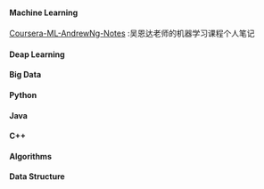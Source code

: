 
#### Machine Learning

[Coursera-ML-AndrewNg-Notes](https://github.com/fengdu78/Coursera-ML-AndrewNg-Notes ) :吴恩达老师的机器学习课程个人笔记  

#### Deap Learning



#### Big Data



#### Python

#### Java

#### C++

#### Algorithms 

#### Data Structure





